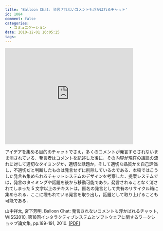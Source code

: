 ```yaml
---
title: 'Balloon Chat: 発言されないコメントも浮かばれるチャット'
id: 1084
comment: false
categories:
  - コミュニケーション
date: 2010-12-01 16:05:25
tags:
---
```



<iframe width="420" height="315" src="https://www.youtube.com/embed/56UYC2ZcYGg" frameborder="0" allowfullscreen></iframe>

<!--more-->
アイデアを集める目的のチャットでさえ，多くのコメントが発言すらされないまま消されている．発言者はコメントを記述した後に，その内容が現在の議論の流れに対して適切なタイミングか，適切な話題か，そして適切な品質かを自己評価し，不適切だと判断したものは発言せずに削除しているのである．本稿ではこうした発言も集められるチャットシステムのデザインを考察した．提案システムでは，発言のタイミングや話題を後から移動可能であり，発言されることなく消されてしまった 5 文字以上のテキストは，匿名の発言として共有のリサイクル箱に集められる．ここに埋もれている発言を取り出し，話題として取り上げることも可能である．

山中祥太, 宮下芳明. Balloon Chat: 発言されないコメントも浮かばれるチャット, WISS2010, 第18回インタラクティブシステムとソフトウェアに関するワークショップ論文集, pp.189-191, 2010\. [[PDF]](http://www.wiss.org/WISS2010Proceedings/PDF/D31.pdf)
